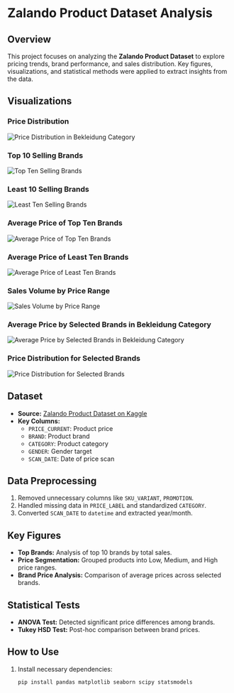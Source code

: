 # Zalando Product Dataset Analysis

## Overview
This project focuses on analyzing the **Zalando Product Dataset** to explore pricing trends, brand performance, and sales distribution. Key figures, visualizations, and statistical methods were applied to extract insights from the data.

## Visualizations
### Price Distribution
![Price Distribution in Bekleidung Category](https://github.com/user-attachments/assets/7bb811b0-4aa2-409f-8f20-700b98e746ef)

### Top 10 Selling Brands
![Top Ten Selling Brands](https://github.com/user-attachments/assets/25bb2309-bedc-4a6e-9bd0-d3d225428723)

### Least 10 Selling Brands
![Least Ten Selling Brands](https://github.com/user-attachments/assets/6dfd5d4d-dc0c-40cb-80e1-a20ffeb33afe)

### Average Price of Top Ten Brands
![Average Price of Top Ten Brands](https://github.com/user-attachments/assets/8235c87a-9763-40da-b605-d6ffa75d45fc)

### Average Price of Least Ten Brands
![Average Price of Least Ten Brands](https://github.com/user-attachments/assets/f88c4745-3c4a-4413-99e7-fc07bbd9dfa8)

### Sales Volume by Price Range
![Sales Volume by Price Range](https://github.com/user-attachments/assets/4d2d8cae-f9c2-4105-a221-42f3ecc8f9f9)

### Average Price by Selected Brands in Bekleidung Category
![Average Price by Selected Brands in Bekleidung Category](https://github.com/user-attachments/assets/1cb790ca-5464-4506-9587-50b14c2838f1)

### Price Distribution for Selected Brands
![Price Distribution for Selected Brands](https://github.com/user-attachments/assets/ed7b5c7a-cff3-433c-bcce-2fe615ae1465)

## Dataset
- **Source:** [Zalando Product Dataset on Kaggle](https://www.kaggle.com/datasets/polartech/zalando-product-dataset)
- **Key Columns:**
  - `PRICE_CURRENT`: Product price
  - `BRAND`: Product brand
  - `CATEGORY`: Product category
  - `GENDER`: Gender target
  - `SCAN_DATE`: Date of price scan

## Data Preprocessing
1. Removed unnecessary columns like `SKU_VARIANT`, `PROMOTION`.
2. Handled missing data in `PRICE_LABEL` and standardized `CATEGORY`.
3. Converted `SCAN_DATE` to `datetime` and extracted year/month.

## Key Figures
- **Top Brands:** Analysis of top 10 brands by total sales.
- **Price Segmentation:** Grouped products into Low, Medium, and High price ranges.
- **Brand Price Analysis:** Comparison of average prices across selected brands.

## Statistical Tests
- **ANOVA Test:** Detected significant price differences among brands.
- **Tukey HSD Test:** Post-hoc comparison between brand prices.

## How to Use
1. Install necessary dependencies:
   ```bash
   pip install pandas matplotlib seaborn scipy statsmodels
